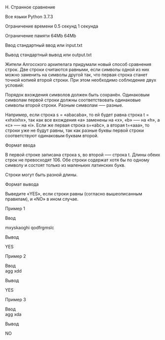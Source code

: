 H. Странное сравнение

Все языки	Python 3.7.3

Ограничение времени	0.5 секунд	1 секунда

Ограничение памяти	64Mb	64Mb

Ввод	стандартный ввод или input.txt

Вывод	стандартный вывод или output.txt

Жители Алгосского архипелага придумали новый способ сравнения строк. Две строки считаются равными, если символы одной из них можно заменить на символы другой так, что первая строка станет точной копией второй строки. При этом необходимо соблюдение двух условий:

Порядок вхождения символов должен быть сохранён.
Одинаковым символам первой строки должны соответствовать одинаковые символы второй строки. Разным символам —– разные.

Например, если строка s = «abacaba», то ей будет равна строка t = «xhxixhx», так как все вхождения «a» заменены на «x», «b» –— на «h», а «c» –— на «i». Если же первая строка s=«abc», а вторая t=«aaa», то строки уже не будут равны, так как разные буквы первой строки соответствуют одинаковым буквам второй.

Формат ввода

В первой строке записана строка s, во второй –— строка t. Длины обеих строк не превосходят 106. Обе строки содержат хотя бы по одному символу и состоят только из маленьких латинских букв.

Строки могут быть разной длины.

Формат вывода

Выведите «YES», если строки равны (согласно вышеописанным правилам), и «NO» в ином случае.

Пример 1

Ввод	

mxyskaoghi
qodfrgmslc

Вывод

YES

Пример 2

Ввод	
agg
xdd

Вывод

YES

Пример 3

Ввод	
agg
xda

Вывод

NO